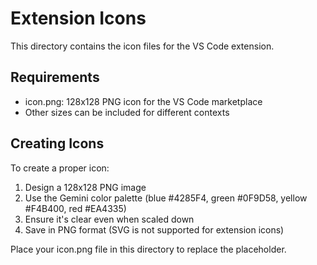 # Extension Icons

This directory contains the icon files for the VS Code extension.

## Requirements

- icon.png: 128x128 PNG icon for the VS Code marketplace
- Other sizes can be included for different contexts

## Creating Icons

To create a proper icon:
1. Design a 128x128 PNG image
2. Use the Gemini color palette (blue #4285F4, green #0F9D58, yellow #F4B400, red #EA4335)
3. Ensure it's clear even when scaled down
4. Save in PNG format (SVG is not supported for extension icons)

Place your icon.png file in this directory to replace the placeholder.